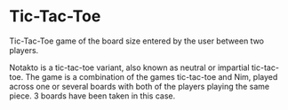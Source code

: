 # Tic-Tac-Toe
Tic-Tac-Toe game of the board size entered by the user between two players.

Notakto is a tic-tac-toe variant, also known as neutral or impartial tic-tac-toe. The game is a combination of the games tic-tac-toe and Nim, played across one or several boards with both of the players playing the same piece. 3 boards have been taken in this case.
